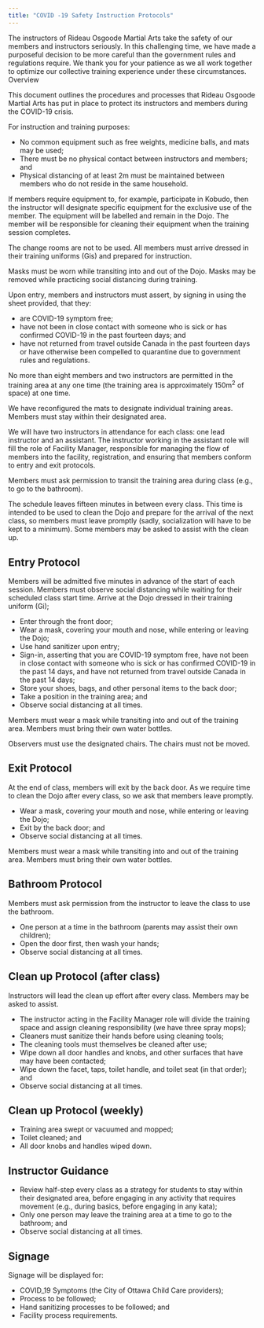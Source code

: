 ```yaml
---
title: "COVID -19 Safety Instruction Protocols"
---
```


The instructors of Rideau Osgoode Martial Arts take the safety of our members and instructors seriously. In this challenging time, we have made a purposeful decision to be more careful than the government rules and regulations require. We thank you for your patience as we all work together to optimize our collective training experience under these circumstances.
Overview

This document outlines the procedures and processes that Rideau Osgoode Martial Arts has put in place to protect its instructors and members during the COVID-19 crisis. 

For instruction and training purposes:

* No common equipment such as free weights, medicine balls, and mats may be used; 
* There must be no physical contact between instructors and members; and
* Physical distancing of at least 2m must be maintained between members who do not reside in the same household.

If members require equipment to, for example, participate in Kobudo, then the instructor will designate specific equipment for the exclusive use of the member. The equipment will be labelled and remain in the Dojo. The member will be responsible for cleaning their equipment when the training session completes.

The change rooms are not to be used. All members must arrive dressed in their training uniforms (Gis) and prepared for instruction.

Masks must be worn while transiting into and out of the Dojo. Masks may be removed while practicing social distancing during training.

Upon entry, members and instructors must assert, by signing in using the sheet provided, that they:

* are COVID-19 symptom free;
* have not been in close contact with someone who is sick or has confirmed COVID-19 in the past fourteen days; and 
* have not returned from travel outside Canada in the past fourteen days or have otherwise been compelled to quarantine due to government rules and regulations.

No more than eight members and two instructors are permitted in the training area at any one time (the training area is approximately 150m<sup>2</sup> of space) at one time.

We have reconfigured the mats to designate individual training areas. Members must stay within their designated area. 

We will have two instructors in attendance for each class: one lead instructor and an assistant. The instructor working in the assistant role will fill the role of Facility Manager, responsible for managing the flow of members into the facility, registration, and ensuring that members conform to entry and exit protocols.

Members must ask permission to transit the training area during class (e.g., to go to the bathroom).

The schedule leaves fifteen minutes in between every class. This time is intended to be used to clean the Dojo and prepare for the arrival of the next class, so members must leave promptly (sadly, socialization will have to be kept to a minimum). Some members may be asked to assist with the clean up.

## Entry Protocol

Members will be admitted five minutes in advance of the start of each session. Members must observe social distancing while waiting for their scheduled class start time. 
Arrive at the Dojo dressed in their training uniform (Gi);

* Enter through the front door;
* Wear a mask, covering your mouth and nose, while entering or leaving the Dojo;
* Use hand sanitizer upon entry;
* Sign-in, asserting that you are COVID-19 symptom free, have not been in close contact with someone who is sick or has confirmed COVID-19 in the past 14 days, and have not returned from travel outside Canada in the past 14 days;
* Store your shoes, bags, and other personal items to the back door;
* Take a position in the training area; and
* Observe social distancing at all times.

Members must wear a mask while transiting into and out of the training area. Members must bring their own water bottles.

Observers must use the designated chairs. The chairs must not be moved.

## Exit Protocol

At the end of class, members will exit by the back door. As we require time to clean the Dojo after every class, so we ask that members leave promptly. 

* Wear a mask, covering your mouth and nose, while entering or leaving the Dojo;
* Exit by the back door; and
* Observe social distancing at all times.

Members must wear a mask while transiting into and out of the training area. Members must bring their own water bottles.

## Bathroom Protocol

 Members must ask permission from the instructor to leave the class to use the bathroom.

* One person at a time in the bathroom (parents may assist their own children);
* Open the door first, then wash your hands;
* Observe social distancing at all times.

## Clean up Protocol (after class)

Instructors will lead the clean up effort after every class. Members may be asked to assist.

* The instructor acting in the Facility Manager role will divide the training space and assign cleaning responsibility (we have three spray mops);
* Cleaners must sanitize their hands before using cleaning tools;
* The cleaning tools must themselves be cleaned after use; 
* Wipe down all door handles and knobs, and other surfaces that have may have been contacted;
* Wipe down the facet, taps, toilet handle, and toilet seat (in that order); and
* Observe social distancing at all times.

## Clean up Protocol (weekly)

* Training area swept or vacuumed and mopped;
* Toilet cleaned; and
* All door knobs and handles wiped down.

## Instructor Guidance

* Review half-step every class as a strategy for students to stay within their designated area, before engaging in any activity that requires movement (e.g., during basics, before engaging in any kata);
* Only one person may leave the training area at a time to go to the bathroom; and
* Observe social distancing at all times.

## Signage

Signage will be displayed for:

* COVID_19 Symptoms (the City of Ottawa Child Care providers);
* Process to be followed;
* Hand sanitizing processes to be followed; and
* Facility process requirements.
